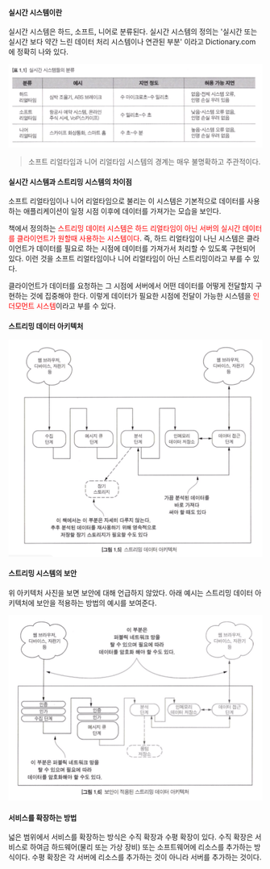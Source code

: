 #### 실시간 시스템이란
실시간 시스템은 하드, 소프트, 니어로 분류된다. 실시간 시스템의 정의는 '실시간 또는 실시간 보다 약간 느린 데이터 처리 시스템이나 연관된 부분' 이라고 Dictionary.com 에 정확히 나와 있다.

![스트림1](../static/실시간데이터파이프라인아키텍처/stream1.png)

> 소프트 리얼타임과 니어 리얼타임 시스템의 경계는 매우 불명확하고 주관적이다.

#### 실시간 시스템과 스트리밍 시스템의 차이점
소프트 리얼타임이나 니어 리얼타임으로 불리는 이 시스템은 기본적으로 데이터를 사용하는 애플리케이션이 일정 시점 이후에 데이터를 가져가는 모습을 보인다.

책에서 정의하는 <span style="color:#ff0000">스트리밍 데이터 시스템은 하드 리얼타임이 아닌 서버의 실시간 데이터를 클라이언트가 원할때 사용하는 시스템이다</span>. 즉, 하드 리얼타임이 나닌 시스템은 클라이언트가 데이터를 필요로 하는 시점에 데이터를 가져가서 처리할 수 있도록 구현되어 있다. 이런 것을 소프트 리얼타임이나 니어 리얼타임이 아닌 스트리밍이라고 부를 수 있다.

클라이언트가 데이터를 요청하는 그 시점에 서버에서 어떤 데이터를 어떻게 전달할지 구현하는 것에 집중해야 한다. 이렇게 데이터가 필요한 시점에 전달이 가능한 시스템을 <span style="color:#ff0000">인더모먼트 시스템</span>이라고 부를 수 있다.

#### 스트리밍 데이터 아키텍처
![스트림2](../static/실시간데이터파이프라인아키텍처/stream2.png)

#### 스트리밍 시스템의 보안
위 아키텍처 사진을 보면 보안에 대해 언급하지 않았다. 아래 예시는 스트리밍 데이터 아키텍처에 보안을 적용하는 방법의 예시를 보여준다.

![스트림3](../static/실시간데이터파이프라인아키텍처/stream3.png)

#### 서비스를 확장하는 방법
넓은 범위에서 서비스를 확장하는 방식은 수직 확장과 수평 확장이 있다.
수직 확장은 서비스로 하여금 하드웨어(물리 또는 가상 장비) 또는 소프트웨어에 리소스를 추가하는 방식이다.
수평 확장은 각 서버에 리소스를 추가하는 것이 아니라 서버를 추가하는 것이다.



